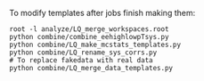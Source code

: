To modify templates after jobs finish making them:

```
root -l analyze/LQ_merge_workspaces.root
python combine/combine_eehighlowpTsys.py
python combine/LQ_make_mcstats_templates.py
python combine/LQ_rename_sys_corrs.py
# To replace fakedata with real data
python combine/LQ_merge_data_templates.py
```
